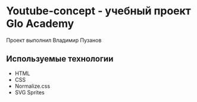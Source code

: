 # Youtube-concept - учебный проект Glo Academy
Проект выполнил Владимир Пузанов

## Используемые технологии
 - HTML
 - CSS
 - Normalize.css
 - SVG Sprites
